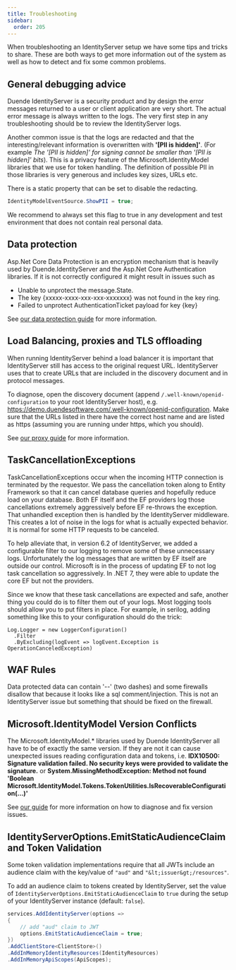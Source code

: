 ```yaml
---
title: Troubleshooting
sidebar:
  order: 205
---
```



When troubleshooting an IdentityServer setup we have some tips and tricks to share. These are both ways to get more information out of the system as well as how to detect and fix some common problems.

## General debugging advice
Duende IdentityServer is a security product and by design the error messages returned to a user or client application are very short. The actual error message is always written to the logs. The very first step in any troubleshooting should be to review the IdentityServer logs.

Another common issue is that the logs are redacted and that the interesting/relevant information is overwritten with **'[PII is hidden]'**. (For example *The '[PII is hidden]' for signing cannot be smaller than '[PII is hidden]' bits*). This is a privacy  feature of the Microsoft.IdentityModel libraries that we use for token handling. The definition of possible PII in those libraries is very generous and includes key sizes, URLs etc.

There is a static property that can be set to disable the redacting.

```csharp
IdentityModelEventSource.ShowPII = true; 
```

We recommend to always set this flag to true in any development and test environment that does not contain real personal data.

## Data protection 
Asp.Net Core Data Protection is an encryption mechanism that is heavily used by Duende.IdentityServer and the Asp.Net Core Authentication libraries. If it is not correctly configured it might result in issues such as
* Unable to unprotect the message.State.
* The key {xxxxx-xxxx-xxx-xxx-xxxxxxx} was not found in the key ring.
* Failed to unprotect AuthenticationTicket payload for key {key}

See [our data protection guide](/identityserver/v7/deployment/data_protection) for more information.

## Load Balancing, proxies and TLS offloading
When running IdentityServer behind a load balancer it is important that IdentityServer still has access to the original request URL. IdentityServer uses that to create URLs that are included in the discovery document and in protocol messages.

To diagnose, open the discovery document (append `/.well-known/openid-configuration` to your root IdentityServer host), e.g. https://demo.duendesoftware.com/.well-known/openid-configuration. Make sure that the URLs listed in there have the correct host name and are listed as https (assuming you are running under https, which you should).

See [our proxy guide](/identityserver/v7/deployment/proxies) for more information.

## TaskCancellationExceptions
TaskCancellationExceptions occur when the incoming HTTP connection is terminated by the requestor. We pass the cancellation token along to Entity Framework so that it can cancel database queries and hopefully reduce load on your database. Both EF itself and the EF providers log those cancellations extremely aggressively before EF re-throws the exception. That unhandled exception then is handled by the IdentityServer middleware. This creates a lot of noise in the logs for what is actually expected behavior. It is normal for some HTTP requests to be canceled.

To help alleviate that, in version 6.2 of IdentityServer, we added a configurable filter to our logging to remove some of these unnecessary logs. Unfortunately the log messages that are written by EF itself are outside our control. Microsoft is in the process of updating EF to not log task cancellation so aggressively. In .NET 7, they were able to update the core EF but not the providers.

Since we know that these task cancellations are expected and safe, another thing you could do is to filter them out of your logs. Most logging tools should allow you to put filters in place. For example, in serilog, adding something like this to your configuration should do the trick:

    Log.Logger = new LoggerConfiguration()
      .Filter
      .ByExcluding(logEvent => logEvent.Exception is OperationCanceledException)

## WAF Rules
Data protected data can contain '--' (two dashes) and some firewalls disallow that because it looks like a sql comment/injection. This is not an IdentityServer issue but something that should be fixed on the firewall.

## Microsoft.IdentityModel Version Conflicts
The Microsoft.IdentityModel.\* libraries used by Duende IdentityServer all have to be of exactly the same version. If they are not it can cause unexpected issues reading configuration data and tokens, i.e. **IDX10500: Signature validation failed. No security keys were provided to validate the signature.** or **System.MissingMethodException: Method not found 'Boolean Microsoft.IdentityModel.Tokens.TokenUtilities.IsRecoverableConfiguration(...)'**

See [our guide](wilson) for more information on how to diagnose and fix version issues.

## IdentityServerOptions.EmitStaticAudienceClaim and Token Validation

Some token validation implementations require that all JWTs
include an audience claim with the key/value of `"aud"` and `"&lt;issuer&gt;/resources"`.

To add an audience claim to tokens created by IdentityServer, set the
value of `IdentityServerOptions.EmitStaticAudienceClaim` to `true` during the setup
of your IdentityServer instance (default: `false`).

```csharp
services.AddIdentityServer(options =>
{
    // add "aud" claim to JWT
    options.EmitStaticAudienceClaim = true;
})
.AddClientStore<ClientStore>()
.AddInMemoryIdentityResources(IdentityResources)
.AddInMemoryApiScopes(ApiScopes);
```